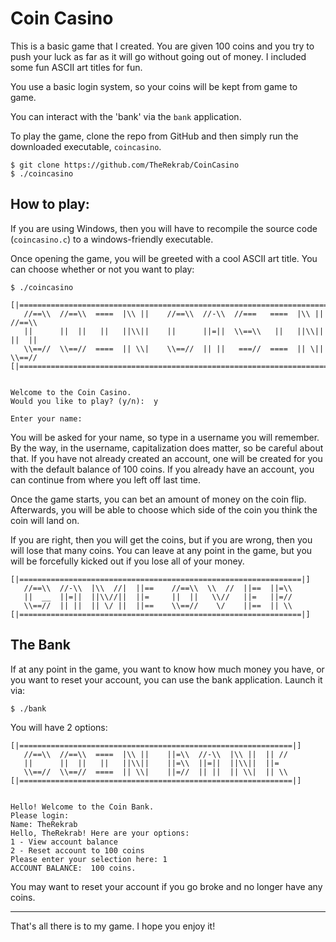 # Coin Casino
This is a basic game that I created. You are given 100 coins and you try to push your luck as far as it will go without going out of money. I included some fun ASCII art titles for fun.

You use a basic login system, so your coins will be kept from game to game.

You can interact with the 'bank' via the `bank` application.

To play the game, clone the repo from GitHub and then simply run the downloaded executable, `coincasino`.
```
$ git clone https://github.com/TheRekrab/CoinCasino
$ ./coincasino
```

## How to play:
If you are using Windows, then you will have to recompile the source code (`coincasino.c`) to a windows-friendly executable.

Once opening the game, you will be greeted with a cool ASCII art title.
You can choose whether or not you want to play:

```
$ ./coincasino

[|=================================================================================|]
   //==\\  //==\\  ====  |\\ ||    //==\\  //-\\  //===   ====  |\\ ||  //==\\
   ||      ||  ||   ||   ||\\||    ||      ||=||  \\==\\   ||   ||\\||  ||  ||
   \\==//  \\==//  ====  || \\|    \\==//  || ||   ===//  ====  || \||  \\==//
[|=================================================================================|]


Welcome to the Coin Casino.
Would you like to play? (y/n):  y

Enter your name:
```
You will be asked for your name, so type in a username you will remember. By the way, in the username, capitalization does matter, so be careful about that. If you have not already created an account, one will be created for you with the default balance of 100 coins. If you already have an account, you can continue from where you left off last time.

Once the game starts, you can bet an amount of money on the coin flip.
Afterwards, you will be able to choose which side of the coin you think the coin will land on.

If you are right, then you will get the coins, but if you are wrong, then you will lose that many coins.
You can leave at any point in the game, but you will be forcefully kicked out if you lose all of your money.

```
[|===============================================================|]
   //==\\  //-\\  |\\  //|  ||==    //==\\  \\  //  ||==  ||=\\
   ||  __  ||=||  ||\\//||  ||=     ||  ||   \\//   ||=   ||=//
   \\==//  || ||  || \/ ||  ||==    \\==//    \/    ||==  || \\
[|===============================================================|]
```
## The Bank

If at any point in the game, you want to know how much money you have, or you want to reset your account, you can use the bank application. Launch it via:
```
$ ./bank
```
You will have 2 options:

```
[|=============================================================|]
   //==\\  //==\\  ====  |\\ ||    ||=\\  //-\\  |\\ ||  || //
   ||      ||  ||   ||   ||\\||    ||=\\  ||=||  ||\\||  ||=  
   \\==//  \\==//  ====  || \\|    ||=//  || ||  || \\|  || \\
[|=============================================================|]


Hello! Welcome to the Coin Bank.
Please login:
Name: TheRekrab
Hello, TheRekrab! Here are your options:
1 - View account balance
2 - Reset account to 100 coins
Please enter your selection here: 1
ACCOUNT BALANCE:  100 coins.
```

You may want to reset your account if you go broke and no longer have any coins.

---


That's all there is to my game. I hope you enjoy it!
